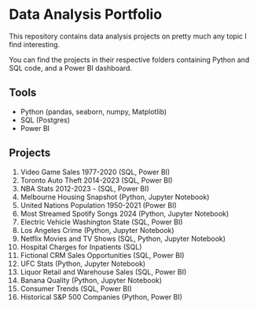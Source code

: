 # Data Analysis Portfolio
This repository contains data analysis projects on pretty much any topic I find interesting.

You can find the projects in their respective folders containing Python and SQL code, and a Power BI dashboard.

## Tools
- Python (pandas, seaborn, numpy, Matplotlib)
- SQL (Postgres)
- Power BI

## Projects
1. Video Game Sales 1977-2020 (SQL, Power BI)
2. Toronto Auto Theft 2014-2023 (SQL, Power BI)
3. NBA Stats 2012-2023 - (SQL, Power BI)
4. Melbourne Housing Snapshot (Python, Jupyter Notebook)
5. United Nations Population 1950-2021 (Power BI)
6. Most Streamed Spotify Songs 2024 (Python, Jupyter Notebook)
7. Electric Vehicle Washington State (SQL, Power BI)
8. Los Angeles Crime (Python, Jupyter Notebook)
9. Netflix Movies and TV Shows (SQL, Python, Jupyter Notebook)
10. Hospital Charges for Inpatients (SQL)
11. Fictional CRM Sales Opportunities (SQL, Power BI)
12. UFC Stats (Python, Jupyter Notebook)
13. Liquor Retail and Warehouse Sales (SQL, Power BI)
14. Banana Quality (Python, Jupyter Notebook)
15. Consumer Trends (SQL, Power BI)
16. Historical S&P 500 Companies (Python, Power BI)
